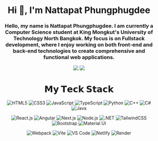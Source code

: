 <h1 align="center">Hi 👋, I'm Nattapat Phungphugdee</h1>
<!-- <h3>I am a computer science student from King Mongkut's University of Technology North Bangkok, located in the country of Thailand.</h3> -->
<h3 align="center">Hello, my name is Nattapat Phungphugdee. I am currently a Computer Science student at King Mongkut's University of Technology North Bangkok. My focus is on Fullstack development, where I enjoy working on both front-end and back-end technologies to create comprehensive and functional web applications.</h3>
<div align="center">
  
[![](https://img.shields.io/badge/-@ZXINNATTAPAT-%23181717?style=flat-square&logo=github)](https://github.com/ZXINNATTAPAT)
[![](https://img.shields.io/badge/-@Mywebsite-%23000000?style=flat-square)](https://zxinnattapat.github.io/ZXINNATTAPAT3.github.io)

</div>

<h1 align="center"> 𝗠𝘆 𝗧𝗲𝗰𝗸 𝗦𝘁𝗮𝗰𝗸 </h1>
<div align="center">
  
![HTML5](https://img.shields.io/badge/-HTML5-%23E44D27?style=flat-square&logo=html5&logoColor=ffffff)
![CSS3](https://img.shields.io/badge/-CSS3-%231572B6?style=flat-square&logo=css3)
![JavaScript](https://img.shields.io/badge/-JavaScript-%23F7DF1C?style=flat-square&logo=javascript&logoColor=000000&labelColor=%23F7DF1C&color=%23FFCE5A)
![TypeScript](https://img.shields.io/badge/-TypeScript-007ACC?style=flat-square&logo=typescript&logoColor=white)
![Python](https://img.shields.io/badge/-Python-3776AB?style=flat-square&logo=python&logoColor=white)
![C++](https://img.shields.io/badge/-C++-00599C?style=flat-square&logo=c%2B%2B&logoColor=white)
![C#](https://img.shields.io/badge/-C%23-239120?style=flat-square&logo=c-sharp&logoColor=white)
![Java](https://img.shields.io/badge/-Java-%23ED8B00?style=flat-square&logo=java&logoColor=white)

![React.js](https://img.shields.io/badge/-React.js-%23282C34?style=flat-square&logo=react)
![Angular](https://img.shields.io/badge/-Angular-DD0031?style=flat-square&logo=angular&logoColor=white)
![Next.js](https://img.shields.io/badge/-Next.js-%23000000?style=flat-square&logo=nextdotjs)
![Node.js](https://img.shields.io/badge/-Node.js-339933?style=flat-square&logo=node.js&logoColor=white)
![.NET](https://img.shields.io/badge/-.NET-512BD4?style=flat-square&logo=.net&logoColor=white)
![TailwindCSS](https://img.shields.io/badge/-TailwindCSS-%231a202c?style=flat-square&logo=tailwind-css)
![Bootstrap](https://img.shields.io/badge/-Bootstrap-563d7c?style=flat-square&logo=bootstrap)
![Material UI](https://img.shields.io/badge/-Material%20UI-0081CB?style=flat-square&logo=material-ui&logoColor=white)

![Webpack](https://img.shields.io/badge/-Webpack-%232C3A42?style=flat-square&logo=webpack)
![Vite](https://img.shields.io/badge/-Vite-%23646CFF?style=flat-square&logo=vite&logoColor=ffffff)
![VS Code](https://img.shields.io/badge/-VSCode-%23007ACC?style=flat-square&logo=visual-studio-code)
![Netlify](https://img.shields.io/badge/-Netlify-%2300C7B7?style=flat-square&logo=netlify&logoColor=ffffff)
![Render](https://img.shields.io/badge/-Render-%2346E3B7?style=flat-square&logo=render&logoColor=ffffff)
</div>
